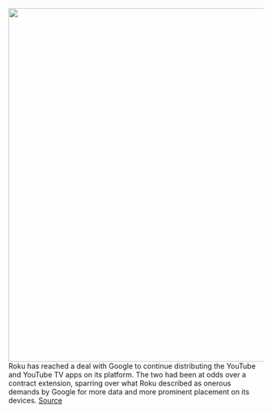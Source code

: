 <img src='https://cdn.vox-cdn.com/thumbor/DMqD8_Ns0dwTKbWo90BRe8r4298=/0x0:2040x1360/1200x800/filters:focal(813x474:1139x800)/cdn.vox-cdn.com/uploads/chorus_image/image/70244237/DSCF3621_Edited.0.jpg' width='700px' /><br/>
Roku has reached a deal with Google to continue distributing the YouTube and YouTube TV apps on its platform. The two had been at odds over a contract extension, sparring over what Roku described as onerous demands by Google for more data and more prominent placement on its devices.
<a href='https://www.theverge.com/2021/12/8/22823949/roku-google-youtube-tv-deal-multiyear-extension'> Source <a/>